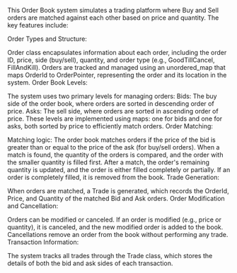 This Order Book system simulates a trading platform where Buy and Sell orders are matched against each other based on price and quantity. The key features include:

Order Types and Structure:

Order class encapsulates information about each order, including the order ID, price, side (buy/sell), quantity, and order type (e.g., GoodTillCancel, FillAndKill).
Orders are tracked and managed using an unordered_map that maps OrderId to OrderPointer, representing the order and its location in the system.
Order Book Levels:

The system uses two primary levels for managing orders:
Bids: The buy side of the order book, where orders are sorted in descending order of price.
Asks: The sell side, where orders are sorted in ascending order of price.
These levels are implemented using maps: one for bids and one for asks, both sorted by price to efficiently match orders.
Order Matching:

Matching logic: The order book matches orders if the price of the bid is greater than or equal to the price of the ask (for buy/sell orders). When a match is found, the quantity of the orders is compared, and the order with the smaller quantity is filled first.
After a match, the order's remaining quantity is updated, and the order is either filled completely or partially. If an order is completely filled, it is removed from the book.
Trade Generation:

When orders are matched, a Trade is generated, which records the OrderId, Price, and Quantity of the matched Bid and Ask orders.
Order Modification and Cancellation:

Orders can be modified or canceled. If an order is modified (e.g., price or quantity), it is canceled, and the new modified order is added to the book.
Cancellations remove an order from the book without performing any trade.
Transaction Information:

The system tracks all trades through the Trade class, which stores the details of both the bid and ask sides of each transaction.
